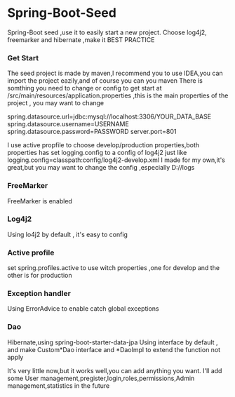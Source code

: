 # Spring-Boot-Seed
Spring-Boot seed ,use it to easily start a new project. Choose log4j2, freemarker and hibernate ,make it BEST PRACTICE

### Get Start
The seed project is made by maven,I recommend you to use IDEA,you can import the project eazily,and of course you can you maven
There is somthing you need to change or config to get start
at /src/main/resources/application.properties ,this is the main properties of the project , you may want to change

spring.datasource.url=jdbc:mysql://localhost:3306/YOUR_DATA_BASE
spring.datasource.username=USERNAME
spring.datasource.password=PASSWORD
server.port=801

I use active propfile to choose develop/production properties,both properties has set logging.config to a config of log4j2 just like
    logging.config=classpath:config/log4j2-develop.xml
I made for my own,it's great,but you may want to change the config ,especially 
    <Property name="LOG_HOME">D://logs</Property>



### FreeMarker
FreeMarker is enabled

### Log4j2
Using lo4j2 by default , it's easy to config

### Active profile
set spring.profiles.active to use witch properties ,one for develop and the other is for production

### Exception handler
Using ErrorAdvice to enable catch global exceptions

### Dao
Hibernate,using spring-boot-starter-data-jpa
Using interface by default , and make Custom*Dao interface and *DaoImpl to extend the function not apply

    
It's very little now,but it works well,you can add anything you want.
I'll add some User management,pregister,login,roles,permissions,Admin management,statistics in the future 
